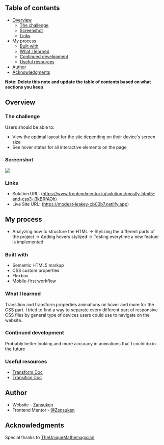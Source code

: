 ## Table of contents

- [Overview](#overview)
  - [The challenge](#the-challenge)
  - [Screenshot](#screenshot)
  - [Links](#links)
- [My process](#my-process)
  - [Built with](#built-with)
  - [What I learned](#what-i-learned)
  - [Continued development](#continued-development)
  - [Useful resources](#useful-resources)
- [Author](#author)
- [Acknowledgments](#acknowledgments)

**Note: Delete this note and update the table of contents based on what sections you keep.**

## Overview

### The challenge

Users should be able to:

- View the optimal layout for the site depending on their device's screen size
- See hover states for all interactive elements on the page

### Screenshot

![](https://i.imgur.com/nRsb81A.png)

### Links

- Solution URL: (https://www.frontendmentor.io/solutions/mostly-html5-and-css3-j3kBRfAOh)
- Live Site URL: (https://modest-leakey-cb03b7.netlify.app)

## My process

- Analyzing how to structure the HTML -> Stylizing the different parts of the project -> Adding hovers stylized -> Testing everytime a new featuer is implemented
### Built with

- Semantic HTML5 markup
- CSS custom properties
- Flexbox
- Mobile-first workflow

### What I learned

Transition and transform properties animations on hover and more for the CSS part.
I tried to find a way to separate every different part of responsive CSS files by general type of devices users could use to navigate on the website.

### Continued development

Probably better looking and more accuracy in animations that I could do in the future

### Useful resources

- [Transform Doc](https://developer.mozilla.org/en-US/docs/Web/CSS/transform)
- [Transition Doc](https://developer.mozilla.org/en-US/docs/Web/CSS/transition)

## Author

- Website - [Zansuken](https://github.com/Zansuken)
- Frontend Mentor - [@Zansuken](https://www.frontendmentor.io/profile/Zansuken)

## Acknowledgments

Special thanks to [TheUniqueMathemagician](https://github.com/TheUniqueMathemagician)
